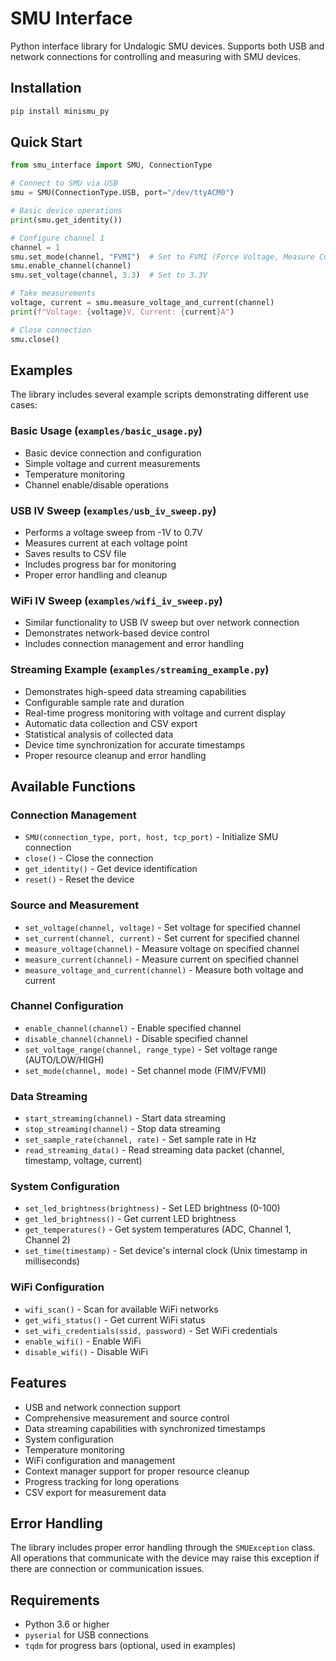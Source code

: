# SMU Interface

Python interface library for Undalogic SMU devices. Supports both USB and network connections for controlling and measuring with SMU devices.

## Installation

```bash
pip install minismu_py
```

## Quick Start

```python
from smu_interface import SMU, ConnectionType

# Connect to SMU via USB
smu = SMU(ConnectionType.USB, port="/dev/ttyACM0")

# Basic device operations
print(smu.get_identity())

# Configure channel 1
channel = 1
smu.set_mode(channel, "FVMI")  # Set to FVMI (Force Voltage, Measure Current) mode
smu.enable_channel(channel)
smu.set_voltage(channel, 3.3)  # Set to 3.3V

# Take measurements
voltage, current = smu.measure_voltage_and_current(channel) 
print(f"Voltage: {voltage}V, Current: {current}A")

# Close connection
smu.close()
```

## Examples

The library includes several example scripts demonstrating different use cases:

### Basic Usage (`examples/basic_usage.py`)
- Basic device connection and configuration
- Simple voltage and current measurements
- Temperature monitoring
- Channel enable/disable operations

### USB IV Sweep (`examples/usb_iv_sweep.py`)
- Performs a voltage sweep from -1V to 0.7V
- Measures current at each voltage point
- Saves results to CSV file
- Includes progress bar for monitoring
- Proper error handling and cleanup

### WiFi IV Sweep (`examples/wifi_iv_sweep.py`)
- Similar functionality to USB IV sweep but over network connection
- Demonstrates network-based device control
- Includes connection management and error handling

### Streaming Example (`examples/streaming_example.py`)
- Demonstrates high-speed data streaming capabilities
- Configurable sample rate and duration
- Real-time progress monitoring with voltage and current display
- Automatic data collection and CSV export
- Statistical analysis of collected data
- Device time synchronization for accurate timestamps
- Proper resource cleanup and error handling

## Available Functions

### Connection Management
- `SMU(connection_type, port, host, tcp_port)` - Initialize SMU connection
- `close()` - Close the connection
- `get_identity()` - Get device identification
- `reset()` - Reset the device

### Source and Measurement
- `set_voltage(channel, voltage)` - Set voltage for specified channel
- `set_current(channel, current)` - Set current for specified channel
- `measure_voltage(channel)` - Measure voltage on specified channel
- `measure_current(channel)` - Measure current on specified channel
- `measure_voltage_and_current(channel)` - Measure both voltage and current

### Channel Configuration
- `enable_channel(channel)` - Enable specified channel
- `disable_channel(channel)` - Disable specified channel
- `set_voltage_range(channel, range_type)` - Set voltage range (AUTO/LOW/HIGH)
- `set_mode(channel, mode)` - Set channel mode (FIMV/FVMI)

### Data Streaming
- `start_streaming(channel)` - Start data streaming
- `stop_streaming(channel)` - Stop data streaming
- `set_sample_rate(channel, rate)` - Set sample rate in Hz
- `read_streaming_data()` - Read streaming data packet (channel, timestamp, voltage, current)

### System Configuration
- `set_led_brightness(brightness)` - Set LED brightness (0-100)
- `get_led_brightness()` - Get current LED brightness
- `get_temperatures()` - Get system temperatures (ADC, Channel 1, Channel 2)
- `set_time(timestamp)` - Set device's internal clock (Unix timestamp in milliseconds)

### WiFi Configuration
- `wifi_scan()` - Scan for available WiFi networks
- `get_wifi_status()` - Get current WiFi status
- `set_wifi_credentials(ssid, password)` - Set WiFi credentials
- `enable_wifi()` - Enable WiFi
- `disable_wifi()` - Disable WiFi

## Features

- USB and network connection support
- Comprehensive measurement and source control
- Data streaming capabilities with synchronized timestamps
- System configuration
- Temperature monitoring
- WiFi configuration and management
- Context manager support for proper resource cleanup
- Progress tracking for long operations
- CSV export for measurement data

## Error Handling

The library includes proper error handling through the `SMUException` class. All operations that communicate with the device may raise this exception if there are connection or communication issues.

## Requirements

- Python 3.6 or higher
- `pyserial` for USB connections
- `tqdm` for progress bars (optional, used in examples)
